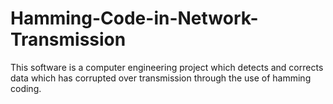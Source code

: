 # Hamming-Code-in-Network-Transmission
This software is a computer engineering project which detects and corrects data which has corrupted over transmission through the use of hamming coding. 
